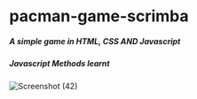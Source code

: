 # pacman-game-scrimba
##### A simple game in HTML, CSS AND Javascript
##### Javascript Methods learnt

![Screenshot (42)](https://user-images.githubusercontent.com/85759426/141654669-80b2d1a4-958f-4ed0-9eab-8890044cbadf.png)
